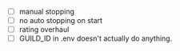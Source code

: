 - [ ] manual stopping
- [ ] no auto stopping on start
- [ ] rating overhaul
- [ ] GUILD_ID in .env doesn't actually do anything.